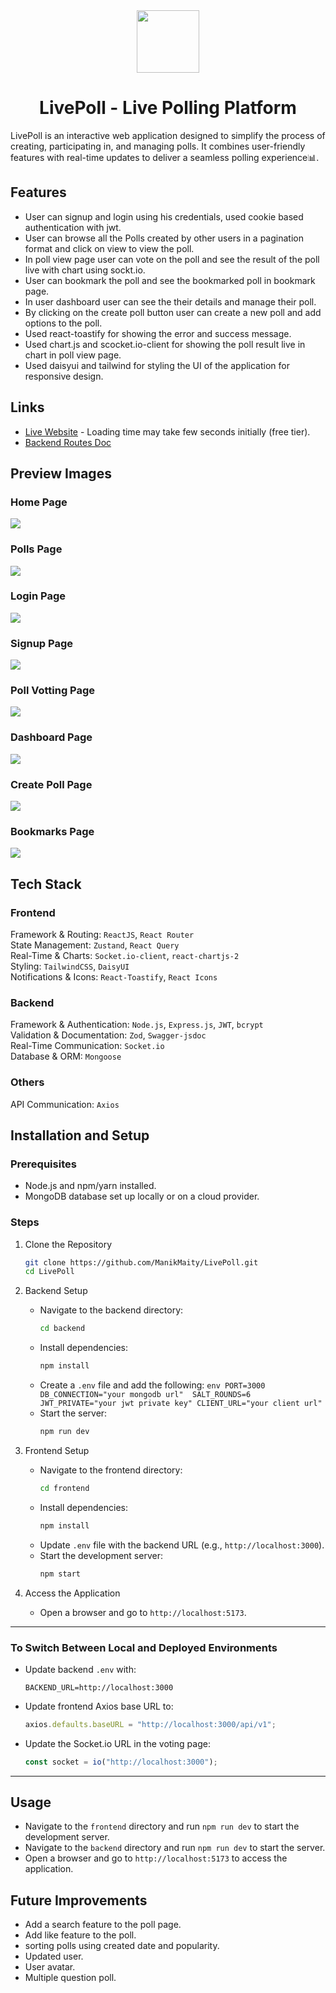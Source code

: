 <div align="center">
    <img height="100px" src="./images/imageGIF.gif"/>
    <h1>LivePoll - Live Polling Platform</h1>
</div>

LivePoll is an interactive web application designed to simplify the process of creating, participating in, and managing polls. It combines user-friendly features with real-time updates to deliver a seamless polling experience📊.

## Features

- User can signup and login using his credentials, used cookie based authentication with jwt.
- User can browse all the Polls created by other users in a pagination format and click on view to view the poll.
- In poll view page user can vote on the poll and see the result of the poll live with chart using sockt.io.
- User can bookmark the poll and see the bookmarked poll in bookmark page.
- In user dashboard user can see the their details and manage their poll.
- By clicking on the create poll button user can create a new poll and add options to the poll.
- Used react-toastify for showing the error and success message.
- Used chart.js and scocket.io-client for showing the poll result live in chart in poll view page.
- Used daisyui and tailwind for styling the UI of the application for responsive design.

## Links

- [Live Website](https://live-poll-wine.vercel.app/) - Loading time may take few seconds initially (free tier).
- [Backend Routes Doc](https://livepoll-anjx.onrender.com/docs/)

## Preview Images

### Home Page

<img src="./images/Home.png"/>

### Polls Page

<img src="./images/pollsPage.png"/>

### Login Page

<img src="./images/Screenshot 2024-11-14 101710.png"/>

### Signup Page

<img src="./images/signup.png"/>

### Poll Votting Page

<img src="./images/votingPage.png"/>

### Dashboard Page

<img src="./images/dashboard.png"/>

### Create Poll Page

<img src="./images/createPollPage.png"/>

### Bookmarks Page

<img src="./images/bookmark.png"/>

## Tech Stack

### Frontend

Framework & Routing: `ReactJS`, `React Router`  
State Management: `Zustand`, `React Query`  
Real-Time & Charts: `Socket.io-client`, `react-chartjs-2`  
Styling: `TailwindCSS`, `DaisyUI`  
Notifications & Icons: `React-Toastify`, `React Icons`

### Backend

Framework & Authentication: `Node.js`, `Express.js`, `JWT`, `bcrypt`  
Validation & Documentation: `Zod`, `Swagger-jsdoc`  
Real-Time Communication: `Socket.io`  
Database & ORM: `Mongoose`

### Others

API Communication: `Axios`

## Installation and Setup

### Prerequisites

- Node.js and npm/yarn installed.
- MongoDB database set up locally or on a cloud provider.

### Steps

1. Clone the Repository

   ```bash
   git clone https://github.com/ManikMaity/LivePoll.git
   cd LivePoll
   ```

2. Backend Setup

   - Navigate to the backend directory:
     ```bash
     cd backend
     ```
   - Install dependencies:
     ```bash
     npm install
     ```
   - Create a `.env` file and add the following:
     `env
    PORT=3000
    DB_CONNECTION="your mongodb url" 
    SALT_ROUNDS=6
    JWT_PRIVATE="your jwt private key"
    CLIENT_URL="your client url"
     `
   - Start the server:
     ```bash
     npm run dev
     ```

3. Frontend Setup

   - Navigate to the frontend directory:
     ```bash
     cd frontend
     ```
   - Install dependencies:
     ```bash
     npm install
     ```
   - Update `.env` file with the backend URL (e.g., `http://localhost:3000`).
   - Start the development server:
     ```bash
     npm start
     ```

4. Access the Application
   - Open a browser and go to `http://localhost:5173`.

---

### To Switch Between Local and Deployed Environments

- Update backend `.env` with:
  ```env
  BACKEND_URL=http://localhost:3000
  ```
- Update frontend Axios base URL to:
  ```javascript
  axios.defaults.baseURL = "http://localhost:3000/api/v1";
  ```
- Update the Socket.io URL in the voting page:
  ```javascript
  const socket = io("http://localhost:3000");
  ```

---

## Usage

- Navigate to the `frontend` directory and run `npm run dev` to start the development server.
- Navigate to the `backend` directory and run `npm run dev` to start the server.
- Open a browser and go to `http://localhost:5173` to access the application.

## Future Improvements
- Add a search feature to the poll page.
- Add like feature to the poll.
- sorting polls using created date and popularity.
- Updated user.
- User avatar.
- Multiple question poll.
